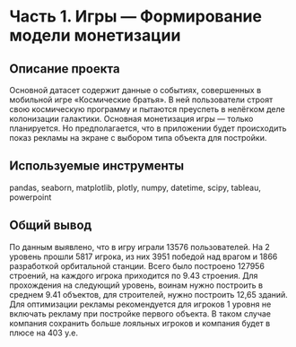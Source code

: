 # Часть 1. Игры — Формирование модели монетизации
## Описание проекта
Основной датасет содержит данные о событиях, совершенных в мобильной игре «Космические братья». В ней пользователи строят свою космическую программу и пытаются преуспеть в нелёгком деле колонизации галактики. Основная монетизация игры — только планируется. Но предполагается, что в приложении будет происходить показ рекламы на экране с выбором типа объекта для постройки.
## Используемые инструменты
pandas, seaborn, matplotlib, plotly, numpy, datetime, scipy, tableau, powerpoint
## Общий вывод
По данным выявлено, что в игру играли 13576 пользователей. На 2 уровень прошли 5817 игрока, из них 3951 победой над врагом и 1866 разработкой орбитальной станции. Всего было построено 127956 строений, на каждого игрока приходится по 9.43 строения. Для прохождения на следующий уровень, воинам нужно построить в среднем 9.41 объектов, для строителей, нужно построить 12,65 зданий. Для оптимизации рекламы рекомендуется для игроков 1 уровня не включать рекламу при постройке первого объекта. В таком случае компания сохранить больше лояльных игроков и компания будет в плюсе на 403 у.е.
